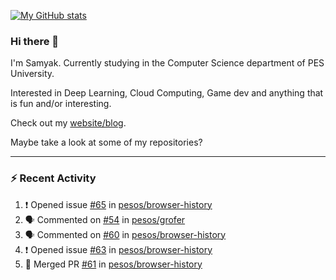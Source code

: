 [![My GitHub stats](https://github-readme-stats.vercel.app/api?username=Samyak2&count_private=true&show_icons=true&theme=gruvbox)](https://github.com/anuraghazra/github-readme-stats)

### Hi there 👋

I'm Samyak. Currently studying in the Computer Science department of PES University.

Interested in Deep Learning, Cloud Computing, Game dev and anything that is fun and/or interesting.

Check out my [website/blog](https://samyak2.github.io/).

Maybe take a look at some of my repositories?

---

### :zap: Recent Activity

<!--START_SECTION:activity-->
1. ❗️ Opened issue [#65](https://github.com/pesos/browser-history/issues/65) in [pesos/browser-history](https://github.com/pesos/browser-history)
2. 🗣 Commented on [#54](https://github.com/pesos/grofer/issues/54) in [pesos/grofer](https://github.com/pesos/grofer)
3. 🗣 Commented on [#60](https://github.com/pesos/browser-history/issues/60) in [pesos/browser-history](https://github.com/pesos/browser-history)
4. ❗️ Opened issue [#63](https://github.com/pesos/browser-history/issues/63) in [pesos/browser-history](https://github.com/pesos/browser-history)
5. 🎉 Merged PR [#61](https://github.com/pesos/browser-history/pull/61) in [pesos/browser-history](https://github.com/pesos/browser-history)
<!--END_SECTION:activity-->
